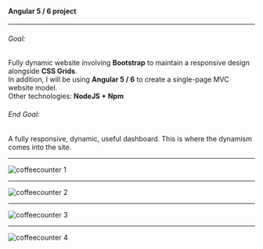 #### Angular 5 / 6 project
---

###### Goal:

Fully dynamic website involving **Bootstrap** to maintain a responsive design alongside **CSS Grids**.  
In addition, I will be using **Angular 5 / 6** to create a single-page MVC website model.  
Other technologies: **NodeJS + Npm**

###### End Goal:

A fully responsive, dynamic, useful dashboard.
This is where the dynamism comes into the site.

---
![coffeecounter 1](https://user-images.githubusercontent.com/21260839/45119000-01c62e80-b152-11e8-8f63-b3917164872d.PNG)

---
![coffeecounter 2](https://user-images.githubusercontent.com/21260839/45119001-025ec500-b152-11e8-9c22-346ba01f76a4.PNG)

---
![coffeecounter 3](https://user-images.githubusercontent.com/21260839/45119002-025ec500-b152-11e8-86c0-027bc68ddb59.PNG)

---
![coffeecounter 4](https://user-images.githubusercontent.com/21260839/45119003-025ec500-b152-11e8-9484-0dbfa7f8bd27.PNG)

